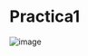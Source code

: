 # Practica1
![image](https://github.com/Rey1825/Practica1/assets/149071077/fa79341f-6a59-41ac-ba41-d9ea05144eb4)

